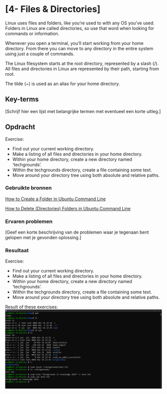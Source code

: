 # [4- Files & Directories]

Linux uses files and folders, like you’re used to with any OS you’ve used. Folders in Linux are called directories, so use that word when looking for commands or information.

Whenever you open a terminal, you’ll start working from your home directory. From there you can move to any directory in the entire system using just a couple of commands.

The Linux filesystem starts at the root directory, represented by a slash (/). All files and directories in Linux are represented by their path, starting from root.

The tilde (~) is used as an alias for your home directory.


## Key-terms

[Schrijf hier een lijst met belangrijke termen met eventueel een korte uitleg.]

## Opdracht

Exercise:

- Find out your current working directory.
- Make a listing of all files and directories in your home directory.
- Within your home directory, create a new directory named ‘techgrounds’.
- Within the techgrounds directory, create a file containing some text.
- Move around your directory tree using both absolute and relative paths.

### Gebruikte bronnen

[How to Create a Folder in Ubuntu Command Line](https://learnubuntu.com/create-folder/)

[How to Delete (Directories) Folders in Ubuntu Command Line](https://learnubuntu.com/delete-folders/)

### Ervaren problemen

[Geef een korte beschrijving van de problemen waar je tegenaan bent gelopen met je gevonden oplossing.]

### Resultaat

Exercise:

- Find out your current working directory.
- Make a listing of all files and directories in your home directory.
- Within your home directory, create a new directory named ‘techgrounds’.
- Within the techgrounds directory, create a file containing some text.
- Move around your directory tree using both absolute and relative paths.


Result of these exercises:
![dir&txt.png](dir&txt.png)
